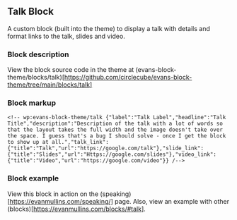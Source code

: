 ## Talk Block
A custom block (built into the theme) to display a talk with details and format links to the talk, slides and video. 

### Block description
View the block source code in the theme at (evans-block-theme/blocks/talk)[https://github.com/circlecube/evans-block-theme/tree/main/blocks/talk]

### Block markup
```
<!-- wp:evans-block-theme/talk {"label":"Talk Label","headline":"Talk Title","description":"Description of the talk with a lot of words so that the layout takes the full width and the image doesn't take over the space. I guess that's a bug I should solve - once I get the block to show up at all.","talk_link":{"title":"Talk","url":"https://google.com/talk"},"slide_link":{"title":"Slides","url":"Https://google.com/slides"},"video_link":{"title":"Video","url":"https://google.com/video"}} /-->
```

### Block example
View this block in action on the (speaking)[https://evanmullins.com/speaking/] page.
Also, view an example with other (blocks)[https://evanmullins.com/blocks/#talk].